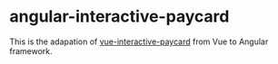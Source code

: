 # angular-interactive-paycard
This is the adapation of [vue-interactive-paycard](https://github.com/muhammederdem/vue-interactive-paycard) from Vue to Angular framework.